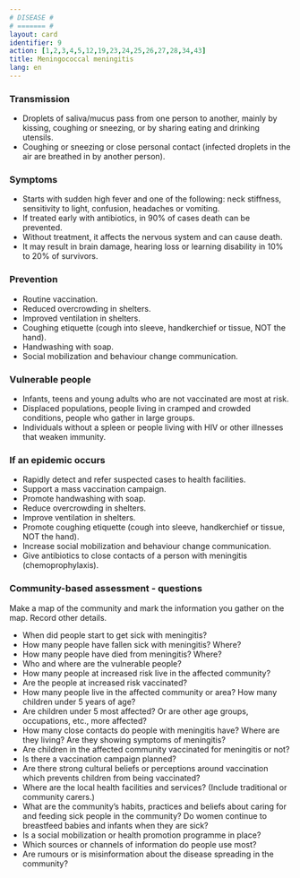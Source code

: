 ```yaml
---
# DISEASE #
# ======= #
layout: card
identifier: 9
action: [1,2,3,4,5,12,19,23,24,25,26,27,28,34,43]
title: Meningococcal meningitis
lang: en
---
```


### Transmission

- Droplets of saliva/mucus pass from one person to another, mainly by kissing, coughing or sneezing, or by sharing eating and drinking utensils. 
- Coughing or sneezing or close personal contact (infected droplets in the air are breathed in by another person).

### Symptoms

- Starts with sudden high fever and one of the following: neck stiffness, sensitivity to light, confusion, headaches or vomiting. 
- If treated early with antibiotics, in 90% of cases death can be prevented. 
- Without treatment, it affects the nervous system and can cause death. 
- It may result in brain damage, hearing loss or learning disability in 10% to 20% of survivors.

### Prevention

- Routine vaccination. 
- Reduced overcrowding in shelters. 
- Improved ventilation in shelters. 
- Coughing etiquette (cough into sleeve, handkerchief or tissue, NOT the hand). 
- Handwashing with soap. 
- Social mobilization and behaviour change communication. 

### Vulnerable people

- Infants, teens and young adults who are not vaccinated are most at risk. 
- Displaced populations, people living in cramped and crowded conditions, people who gather in large groups. 
- Individuals without a spleen or people living with HIV or other illnesses that weaken immunity.

### If an epidemic occurs

- Rapidly detect and refer suspected cases to health facilities.
- Support a mass vaccination campaign. 
- Promote handwashing with soap. 
- Reduce overcrowding in shelters. 
- Improve ventilation in shelters. 
- Promote coughing etiquette (cough into sleeve, handkerchief or tissue, NOT the hand). 
- Increase social mobilization and behaviour change communication. 
- Give antibiotics to close contacts of a person with meningitis (chemoprophylaxis).

### Community-based assessment - questions

Make a map of the community and mark the information you gather on the map. Record other details.
- When did people start to get sick with meningitis? 
- How many people have fallen sick with meningitis? Where?
- How many people have died from meningitis? Where?
- Who and where are the vulnerable people?
- How many people at increased risk live in the affected community?
- Are the people at increased risk vaccinated?
- How many people live in the affected community or area? How many children under 5 years of age? 
- Are children under 5 most affected? Or are other age groups, occupations, etc., more affected?  
- How many close contacts do people with meningitis have? Where are they living? Are they showing symptoms of meningitis? 
- Are children in the affected community vaccinated for meningitis or not? 
- Is there a vaccination campaign planned?  
- Are there strong cultural beliefs or perceptions around vaccination which prevents children from being vaccinated? 
- Where are the local health facilities and services? (Include traditional or community carers.) 
- What are the community’s habits, practices and beliefs about caring for and feeding sick people in the community? Do women continue to breastfeed babies and infants when they are sick? 
- Is a social mobilization or health promotion programme in place? 
- Which sources or channels of information do people use most? 
- Are rumours or is misinformation about the disease spreading in the community? 
